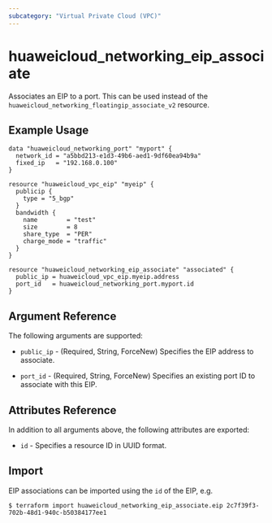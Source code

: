```yaml
---
subcategory: "Virtual Private Cloud (VPC)"
---
```


# huaweicloud_networking_eip_associate

Associates an EIP to a port. This can be used instead of the
`huaweicloud_networking_floatingip_associate_v2` resource.

## Example Usage

```hcl
data "huaweicloud_networking_port" "myport" {
  network_id = "a5bbd213-e1d3-49b6-aed1-9df60ea94b9a"
  fixed_ip   = "192.168.0.100"
}

resource "huaweicloud_vpc_eip" "myeip" {
  publicip {
    type = "5_bgp"
  }
  bandwidth {
    name        = "test"
    size        = 8
    share_type  = "PER"
    charge_mode = "traffic"
  }
}

resource "huaweicloud_networking_eip_associate" "associated" {
  public_ip = huaweicloud_vpc_eip.myeip.address
  port_id   = huaweicloud_networking_port.myport.id
}
```

## Argument Reference

The following arguments are supported:

* `public_ip` - (Required, String, ForceNew) Specifies the EIP address to associate.

* `port_id` - (Required, String, ForceNew) Specifies an existing port ID to associate with this EIP.

## Attributes Reference

In addition to all arguments above, the following attributes are exported:

* `id` - Specifies a resource ID in UUID format.


## Import

EIP associations can be imported using the `id` of the EIP, e.g.

```
$ terraform import huaweicloud_networking_eip_associate.eip 2c7f39f3-702b-48d1-940c-b50384177ee1
```
